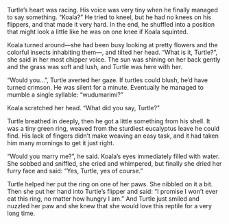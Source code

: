 Turtle’s heart was racing. His voice was very tiny when he finally managed to
say something. “Koala?” He tried to kneel, but he had no knees on his flippers,
and that made it very hard. In the end, he shuffled into a position that might
look a little like he was on one knee if Koala squinted.

Koala turned around—she had been busy looking at pretty flowers and the
colorful insects inhabiting them—, and tilted her head. “What is it, Turtle?”,
she said in her most chipper voice. The sun was shining on her back gently and
the grass was soft and lush, and Turtle was here with her.

“Would you...”, Turtle averted her gaze. If turtles could blush, he’d have
turned crimson. He was silent for a minute. Eventually he managed to mumble a
single syllable: “wudumarimi?”

Koala scratched her head. “What did you say, Turtle?”

Turtle breathed in deeply, then he got a little something from his shell. It
was a tiny green ring, weaved from the sturdiest eucalyptus leave he could
find. His lack of fingers didn’t make weaving an easy task, and it had taken
him many mornings to get it just right.

“Would you marry me?”, he said. Koala’s eyes immediately filled with water. She
sobbed and sniffled, she cried and whimpered, but finally she dried her furry
face and said: “Yes, Turtle, yes of course.”

Turtle helped her put the ring on one of her paws. She nibbled on it a bit.
Then she put her hand into Turtle’s flipper and said: “I promise I won’t ever
eat this ring, no matter how hungry I am.” And Turtle just smiled and nuzzled
her paw and she knew that she would love this reptile for a very long time.
